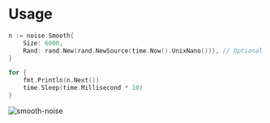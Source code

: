 # Usage

```go
n := noise.Smooth{
	Size: 6000,
	Rand: rand.New(rand.NewSource(time.Now().UnixNano())), // Optional
}

for {
	fmt.Println(n.Next())
	time.Sleep(time.Millisecond * 10)
}
```

![smooth-noise](https://user-images.githubusercontent.com/11890143/83355149-d6d83100-a35d-11ea-8099-2087281bb5ad.gif)
